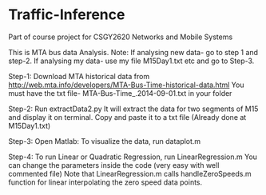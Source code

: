 # Traffic-Inference
Part of course project for CSGY2620 Networks and Mobile Systems

This is MTA bus data Analysis.
Note: If analysing new data- go to step 1 and step-2. If analysing my data- use my file M15Day1.txt etc and go to Step-3.

Step-1: Download MTA historical data from http://web.mta.info/developers/MTA-Bus-Time-historical-data.html
You must have the txt file- MTA-Bus-Time_.2014-09-01.txt in your folder

Step-2: Run extractData2.py It will extract the data for two segments of M15 and display it on terminal. Copy and paste it to a txt file (Already done at M15Day1.txt)

Step-3: Open Matlab: To visualize the data, run dataplot.m

Step-4: To run Linear or Quadratic Regression, run LinearRegression.m 
You can change the parameters inside the code (very easy with well commented file)
Note that LinearRegression.m calls handleZeroSpeeds.m function for linear interpolating the zero speed data points.


